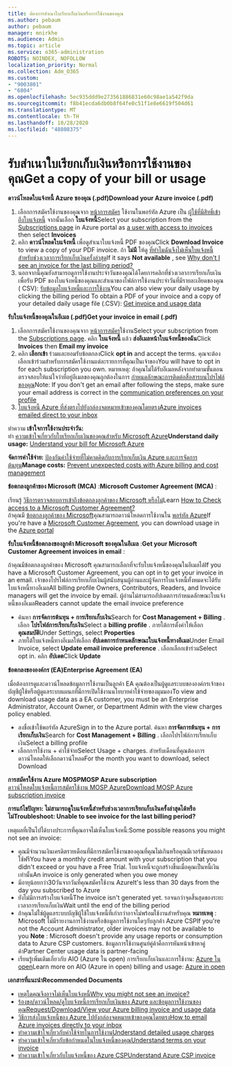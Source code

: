 ```yaml
---
title: ต้องการสำเนาใบเรียกเก็บเงินหรือการใช้งานของคุณ
ms.author: pebaum
author: pebaum
manager: mnirkhe
ms.audience: Admin
ms.topic: article
ms.service: o365-administration
ROBOTS: NOINDEX, NOFOLLOW
localization_priority: Normal
ms.collection: Adm_O365
ms.custom:
- "9003801"
- "6804"
ms.openlocfilehash: 5ec935ddd9e273561886831e60c98ae1a542f9da
ms.sourcegitcommit: f8b41ecda6db0b8f64fe0c51f1e8e6619f504d61
ms.translationtype: MT
ms.contentlocale: th-TH
ms.lasthandoff: 10/28/2020
ms.locfileid: "48808375"
---
```

# <a name="get-a-copy-of-your-bill-or-usage"></a><span data-ttu-id="f25f4-102">รับสำเนาใบเรียกเก็บเงินหรือการใช้งานของคุณ</span><span class="sxs-lookup"><span data-stu-id="f25f4-102">Get a copy of your bill or usage</span></span>

<span data-ttu-id="f25f4-103">**ดาวน์โหลดใบแจ้งหนี้ Azure ของคุณ (.pdf)**</span><span class="sxs-lookup"><span data-stu-id="f25f4-103">**Download your Azure invoice (.pdf)**</span></span>

1. <span data-ttu-id="f25f4-104">เลือกการสมัครใช้งานของคุณจาก [หน้าการสมัคร](https://portal.azure.com/#blade/Microsoft_Azure_Billing/SubscriptionsBlade) ใช้งานในพอร์ทัล Azure เป็น [ผู้ใช้ที่มีสิทธิ์เข้าถึงใบแจ้งหนี้](https://docs.microsoft.com/azure/cost-management-billing/manage/manage-billing-access?WT.mc_id=Portal-Microsoft_Azure_Support) จากนั้นเลือก **ใบแจ้งหนี้**</span><span class="sxs-lookup"><span data-stu-id="f25f4-104">Select your subscription from the [Subscriptions page](https://portal.azure.com/#blade/Microsoft_Azure_Billing/SubscriptionsBlade) in Azure portal as [a user with access to invoices](https://docs.microsoft.com/azure/cost-management-billing/manage/manage-billing-access?WT.mc_id=Portal-Microsoft_Azure_Support) then select **Invoices**</span></span>
2. <span data-ttu-id="f25f4-105">คลิก **ดาวน์โหลดใบแจ้งหนี้** เพื่อดูสำเนาใบแจ้งหนี้ PDF ของคุณ</span><span class="sxs-lookup"><span data-stu-id="f25f4-105">Click **Download Invoice** to view a copy of your PDF invoice.</span></span> <span data-ttu-id="f25f4-106">ถ้า **ไม่มี** ให้ดู [ที่ทำไมฉันจึงไม่เห็นใบแจ้งหนี้สำหรับช่วงเวลาการเรียกเก็บเงินครั้งล่าสุด](https://docs.microsoft.com/azure/cost-management-billing/manage/download-azure-invoice-daily-usage-date?WT.mc_id=Portal-Microsoft_Azure_Support#noinvoice)</span><span class="sxs-lookup"><span data-stu-id="f25f4-106">If it says **Not available** , see [Why don't I see an invoice for the last billing period?](https://docs.microsoft.com/azure/cost-management-billing/manage/download-azure-invoice-daily-usage-date?WT.mc_id=Portal-Microsoft_Azure_Support#noinvoice)</span></span>
3. <span data-ttu-id="f25f4-107">นอกจากนี้คุณยังสามารถดูการใช้งานประจำวันของคุณได้โดยการคลิกที่ช่วงเวลาการเรียกเก็บเงินเพื่อรับ PDF ของใบแจ้งหนี้ของคุณและสำเนาของไฟล์การใช้งานประจำวันที่มีรายละเอียดของคุณ ( CSV): [รับข้อมูลใบแจ้งหนี้และการใช้งาน](https://docs.microsoft.com/azure/cost-management-billing/manage/download-azure-invoice-daily-usage-date?WT.mc_id=Portal-Microsoft_Azure_Support)</span><span class="sxs-lookup"><span data-stu-id="f25f4-107">You can also view your daily usage by clicking the billing period To obtain a PDF of your invoice and a copy of your detailed daily usage file (.CSV): [Get invoice and usage data](https://docs.microsoft.com/azure/cost-management-billing/manage/download-azure-invoice-daily-usage-date?WT.mc_id=Portal-Microsoft_Azure_Support)</span></span>

<span data-ttu-id="f25f4-108">**รับใบแจ้งหนี้ของคุณในอีเมล (.pdf)**</span><span class="sxs-lookup"><span data-stu-id="f25f4-108">**Get your invoice in email (.pdf)**</span></span>

1. <span data-ttu-id="f25f4-109">เลือกการสมัครใช้งานของคุณจาก [หน้าการสมัคร](https://ms.portal.azure.com/#blade/Microsoft_Azure_Billing/SubscriptionsBlade)ใช้งาน</span><span class="sxs-lookup"><span data-stu-id="f25f4-109">Select your subscription from the [Subscriptions page](https://ms.portal.azure.com/#blade/Microsoft_Azure_Billing/SubscriptionsBlade).</span></span> <span data-ttu-id="f25f4-110">คลิก **ใบแจ้งหนี้** แล้ว **ส่งอีเมลหน้าใบแจ้งหนี้ของฉัน**</span><span class="sxs-lookup"><span data-stu-id="f25f4-110">Click **Invoices** then **Email my invoice**</span></span>
2. <span data-ttu-id="f25f4-111">คลิก **เลือกเข้า** ร่วมและยอมรับข้อตกลง</span><span class="sxs-lookup"><span data-stu-id="f25f4-111">Click **opt in** and accept the terms.</span></span> <span data-ttu-id="f25f4-112">คุณจะต้องเลือกเข้าร่วมสำหรับการสมัครใช้งานแต่ละรายการที่คุณเป็นเจ้าของ</span><span class="sxs-lookup"><span data-stu-id="f25f4-112">You will have to opt in for each subscription you own.</span></span> <span data-ttu-id="f25f4-113">หมายเหตุ: ถ้าคุณไม่ได้รับอีเมลหลังจากทำตามขั้นตอนตรวจสอบให้แน่ใจว่าที่อยู่อีเมลของคุณถูกต้องในการ [กำหนดลักษณะการติดต่อสื่อสารบนโปรไฟล์ของคุณ](https://account.windowsazure.com/profile)</span><span class="sxs-lookup"><span data-stu-id="f25f4-113">Note: If you don't get an email after following the steps, make sure your email address is correct in the [communication preferences on your profile](https://account.windowsazure.com/profile)</span></span>
3. [<span data-ttu-id="f25f4-114">ใบแจ้งหนี้ Azure ที่ส่งตรงไปยังกล่องจดหมายเข้าของคุณโดยตรง</span><span class="sxs-lookup"><span data-stu-id="f25f4-114">Azure invoices emailed direct to your inbox</span></span>](https://azure.microsoft.com/blog/azure-email-invoices/)

<span data-ttu-id="f25f4-115">ทำความ **เข้าใจการใช้งานประจำวัน:**  
 ทำ [ความเข้าใจเกี่ยวกับใบเรียกเก็บเงินของคุณสำหรับ Microsoft Azure](https://docs.microsoft.com/azure/cost-management-billing/understand/review-individual-bill?WT.mc_id=Portal-Microsoft_Azure_Support)</span><span class="sxs-lookup"><span data-stu-id="f25f4-115">**Understand daily usage:** 
[Understand your bill for Microsoft Azure](https://docs.microsoft.com/azure/cost-management-billing/understand/review-individual-bill?WT.mc_id=Portal-Microsoft_Azure_Support)</span></span>  

<span data-ttu-id="f25f4-116">**จัดการค่าใช้จ่าย:** [ป้องกันค่าใช้จ่ายที่ไม่คาดคิดกับการเรียกเก็บเงิน Azure และการจัดการต้นทุน](https://docs.microsoft.com/azure/cost-management-billing/manage/getting-started?WT.mc_id=Portal-Microsoft_Azure_Support)</span><span class="sxs-lookup"><span data-stu-id="f25f4-116">**Manage costs:** [Prevent unexpected costs with Azure billing and cost management](https://docs.microsoft.com/azure/cost-management-billing/manage/getting-started?WT.mc_id=Portal-Microsoft_Azure_Support)</span></span>  

<span data-ttu-id="f25f4-117">**ข้อตกลงลูกค้าของ Microsoft (MCA)** :</span><span class="sxs-lookup"><span data-stu-id="f25f4-117">**Microsoft Customer Agreement (MCA)** :</span></span>

<span data-ttu-id="f25f4-118">เรียนรู้  [วิธีการตรวจสอบการเข้าถึงข้อตกลงลูกค้าของ Microsoft หรือไม่](https://docs.microsoft.com/azure/cost-management-billing/manage/download-azure-invoice-daily-usage-date?WT.mc_id=Portal-Microsoft_Azure_Support#check-access-to-a-microsoft-customer-agreement)</span><span class="sxs-lookup"><span data-stu-id="f25f4-118">Learn  [How to Check access to a Microsoft Customer Agreement?](https://docs.microsoft.com/azure/cost-management-billing/manage/download-azure-invoice-daily-usage-date?WT.mc_id=Portal-Microsoft_Azure_Support#check-access-to-a-microsoft-customer-agreement)</span></span>  
<span data-ttu-id="f25f4-119">ถ้าคุณมี [ข้อตกลงลูกค้าของ Microsoft](https://docs.microsoft.com/azure/cost-management-billing/manage/download-azure-invoice-daily-usage-date?WT.mc_id=Portal-Microsoft_Azure_Support#check-access-to-a-microsoft-customer-agreement)คุณสามารถดาวน์โหลดการใช้งานใน [พอร์ทัล Azure](https://portal.azure.com/)</span><span class="sxs-lookup"><span data-stu-id="f25f4-119">If you're have a [Microsoft Customer Agreement](https://docs.microsoft.com/azure/cost-management-billing/manage/download-azure-invoice-daily-usage-date?WT.mc_id=Portal-Microsoft_Azure_Support#check-access-to-a-microsoft-customer-agreement), you can download usage in the [Azure portal](https://portal.azure.com/)</span></span>

<span data-ttu-id="f25f4-120">**รับใบแจ้งหนี้ข้อตกลงของลูกค้า Microsoft ของคุณในอีเมล** :</span><span class="sxs-lookup"><span data-stu-id="f25f4-120">**Get your Microsoft Customer Agreement invoices in email** :</span></span>

<span data-ttu-id="f25f4-121">ถ้าคุณมีข้อตกลงลูกค้าของ Microsoft คุณสามารถเลือกที่จะรับใบแจ้งหนี้ของคุณในอีเมลได้</span><span class="sxs-lookup"><span data-stu-id="f25f4-121">If you have a Microsoft Customer Agreement, you can opt in to get your invoice in an email.</span></span> <span data-ttu-id="f25f4-122">เจ้าของโปรไฟล์การเรียกเก็บเงินผู้สนับสนุนผู้อ่านและผู้จัดการใบแจ้งหนี้ทั้งหมดจะได้รับใบแจ้งหนี้ทางอีเมล</span><span class="sxs-lookup"><span data-stu-id="f25f4-122">All billing profile Owners, Contributors, Readers, and Invoice managers will get the invoice by email.</span></span> <span data-ttu-id="f25f4-123">ผู้อ่านไม่สามารถอัปเดตการกำหนดลักษณะใบแจ้งหนี้ของอีเมล</span><span class="sxs-lookup"><span data-stu-id="f25f4-123">Readers cannot update the email invoice preference</span></span>

- <span data-ttu-id="f25f4-124">ค้นหา **การจัดการต้นทุน + การเรียกเก็บเงิน**</span><span class="sxs-lookup"><span data-stu-id="f25f4-124">Search for **Cost Management + Billing** .</span></span> <span data-ttu-id="f25f4-125">เลือก **โปรไฟล์การเรียกเก็บเงิน**</span><span class="sxs-lookup"><span data-stu-id="f25f4-125">Select a **billing profile** .</span></span> <span data-ttu-id="f25f4-126">ภายใต้การตั้งค่าให้เลือก **คุณสมบัติ**</span><span class="sxs-lookup"><span data-stu-id="f25f4-126">Under Settings, select **Properties**</span></span>
- <span data-ttu-id="f25f4-127">ภายใต้ใบแจ้งหนี้ทางอีเมลให้เลือก **อัปเดตการกำหนดลักษณะใบแจ้งหนี้ทางอีเมล**</span><span class="sxs-lookup"><span data-stu-id="f25f4-127">Under Email Invoice, select **Update email invoice preference** .</span></span> <span data-ttu-id="f25f4-128">เลือกเลือกเข้าร่วม</span><span class="sxs-lookup"><span data-stu-id="f25f4-128">Select opt in.</span></span> <span data-ttu-id="f25f4-129">คลิก **อัปเดต**</span><span class="sxs-lookup"><span data-stu-id="f25f4-129">Click **Update**</span></span>

<span data-ttu-id="f25f4-130">**ข้อตกลงขององค์กร (EA)**</span><span class="sxs-lookup"><span data-stu-id="f25f4-130">**Enterprise Agreement (EA)**</span></span>

<span data-ttu-id="f25f4-131">เมื่อต้องการดูและดาวน์โหลดข้อมูลการใช้งานเป็นลูกค้า EA คุณต้องเป็นผู้ดูแลระบบขององค์กรเจ้าของบัญชีผู้ใช้หรือผู้ดูแลระบบแผนกที่มีการเปิดใช้งานนโยบายค่าใช้จ่ายของมุมมอง</span><span class="sxs-lookup"><span data-stu-id="f25f4-131">To view and download usage data as a EA customer, you must be an Enterprise Administrator, Account Owner, or Department Admin with the view charges policy enabled.</span></span>

- <span data-ttu-id="f25f4-132">ลงชื่อเข้าใช้พอร์ทัล Azure</span><span class="sxs-lookup"><span data-stu-id="f25f4-132">Sign in to the Azure portal.</span></span> <span data-ttu-id="f25f4-133">ค้นหา **การจัดการต้นทุน + การเรียกเก็บเงิน**</span><span class="sxs-lookup"><span data-stu-id="f25f4-133">Search for **Cost Management + Billing** .</span></span> <span data-ttu-id="f25f4-134">เลือกโปรไฟล์การเรียกเก็บเงิน</span><span class="sxs-lookup"><span data-stu-id="f25f4-134">Select a billing profile</span></span>
- <span data-ttu-id="f25f4-135">เลือกการใช้งาน + ค่าใช้จ่าย</span><span class="sxs-lookup"><span data-stu-id="f25f4-135">Select Usage + charges.</span></span> <span data-ttu-id="f25f4-136">สำหรับเดือนที่คุณต้องการดาวน์โหลดให้เลือกดาวน์โหลด</span><span class="sxs-lookup"><span data-stu-id="f25f4-136">For the month you want to download, select Download</span></span>

<span data-ttu-id="f25f4-137">**การสมัครใช้งาน Azure MOSP**</span><span class="sxs-lookup"><span data-stu-id="f25f4-137">**MOSP Azure subscription**</span></span>  
[<span data-ttu-id="f25f4-138">ดาวน์โหลดใบแจ้งหนี้การสมัครใช้งาน MOSP Azure</span><span class="sxs-lookup"><span data-stu-id="f25f4-138">Download MOSP Azure subscription invoice</span></span>](https://docs.microsoft.com/azure/cost-management-billing/understand/download-azure-invoice?WT.mc_id=Portal-Microsoft_Azure_Support#download-your-mosp-azure-subscription-invoice)

<span data-ttu-id="f25f4-139">**การแก้ไขปัญหา: ไม่สามารถดูใบแจ้งหนี้สำหรับช่วงเวลาการเรียกเก็บเงินครั้งล่าสุดได้หรือไม่**</span><span class="sxs-lookup"><span data-stu-id="f25f4-139">**Troubleshoot: Unable to see invoice for the last billing period?**</span></span>

<span data-ttu-id="f25f4-140">เหตุผลที่เป็นไปได้บางประการที่คุณอาจไม่เห็นใบแจ้งหนี้:</span><span class="sxs-lookup"><span data-stu-id="f25f4-140">Some possible reasons you might not see an invoice:</span></span>

- <span data-ttu-id="f25f4-141">คุณมีจำนวนเงินเครดิตรายเดือนที่มีการสมัครใช้งานของคุณที่คุณไม่เกินหรือคุณมีเวอร์ชันทดลองใช้ฟรี</span><span class="sxs-lookup"><span data-stu-id="f25f4-141">You have a monthly credit amount with your subscription that you didn't exceed or you have a Free Trial.</span></span> <span data-ttu-id="f25f4-142">ใบแจ้งหนี้จะถูกสร้างขึ้นเมื่อคุณเป็นหนี้เงินเท่านั้น</span><span class="sxs-lookup"><span data-stu-id="f25f4-142">An invoice is only generated when you owe money</span></span>
- <span data-ttu-id="f25f4-143">มีอายุน้อยกว่า30วันจากวันที่คุณสมัครใช้งาน Azure</span><span class="sxs-lookup"><span data-stu-id="f25f4-143">It's less than 30 days from the day you subscribed to Azure</span></span>
- <span data-ttu-id="f25f4-144">ยังไม่มีการสร้างใบแจ้งหนี้</span><span class="sxs-lookup"><span data-stu-id="f25f4-144">The invoice isn't generated yet.</span></span> <span data-ttu-id="f25f4-145">รอจนกว่าจุดสิ้นสุดของระยะเวลาการเรียกเก็บเงิน</span><span class="sxs-lookup"><span data-stu-id="f25f4-145">Wait until the end of the billing period</span></span>
- <span data-ttu-id="f25f4-146">ถ้าคุณไม่ใช่ผู้ดูแลระบบบัญชีผู้ใช้ใบแจ้งหนี้ที่เก่ากว่าอาจไม่พร้อมใช้งานสำหรับคุณ **หมายเหตุ** : Microsoft ไม่มีรายงานการใช้งานหรือข้อมูลการใช้งานใดๆกับลูกค้า Azure CSP</span><span class="sxs-lookup"><span data-stu-id="f25f4-146">If you're not the Account Administrator, older invoices may not be available to you **Note** : Microsoft doesn't provide any usage reports or consumption data to Azure CSP customers.</span></span> <span data-ttu-id="f25f4-147">ข้อมูลการใช้งานศูนย์คู่ค้าคือการหันหน้าเข้าหาคู่ค้า</span><span class="sxs-lookup"><span data-stu-id="f25f4-147">Partner Center usage data is partner-facing</span></span>
- <span data-ttu-id="f25f4-148">เรียนรู้เพิ่มเติมเกี่ยวกับ AIO (Azure ใน open) การเรียกเก็บเงินและการใช้งาน: [Azure ใน open](https://azure.microsoft.com/offers/ms-azr-0111p/)</span><span class="sxs-lookup"><span data-stu-id="f25f4-148">Learn more on AIO (Azure in open) billing and usage: [Azure in open](https://azure.microsoft.com/offers/ms-azr-0111p/)</span></span>

<span data-ttu-id="f25f4-149">**เอกสารที่แนะนำ**</span><span class="sxs-lookup"><span data-stu-id="f25f4-149">**Recommended Documents**</span></span>

- [<span data-ttu-id="f25f4-150">เหตุใดคุณจึงอาจไม่เห็นใบแจ้งหนี้</span><span class="sxs-lookup"><span data-stu-id="f25f4-150">Why you might not see an invoice?</span></span>](https://docs.microsoft.com/azure/cost-management-billing/understand/download-azure-invoice?WT.mc_id=Portal-Microsoft_Azure_Support#noinvoice)
- [<span data-ttu-id="f25f4-151">ร้องขอ/ดาวน์โหลด/ดูใบแจ้งหนี้การเรียกเก็บเงินของ Azure และข้อมูลการใช้งานของคุณ</span><span class="sxs-lookup"><span data-stu-id="f25f4-151">Request/Download/View your Azure billing invoice and usage data</span></span>](https://docs.microsoft.com/azure/cost-management-billing/manage/download-azure-invoice-daily-usage-date?WT.mc_id=Portal-Microsoft_Azure_Support)
- [<span data-ttu-id="f25f4-152">วิธีการส่งใบแจ้งหนี้ของ Azure ไปยังกล่องจดหมายเข้าของคุณโดยตรง</span><span class="sxs-lookup"><span data-stu-id="f25f4-152">How to email Azure invoices directly to your inbox</span></span>](https://docs.microsoft.com/azure/cost-management-billing/manage/download-azure-invoice-daily-usage-date?WT.mc_id=Portal-Microsoft_Azure_Support)
- [<span data-ttu-id="f25f4-153">ทำความเข้าใจเกี่ยวกับค่าใช้จ่ายในการใช้งาน</span><span class="sxs-lookup"><span data-stu-id="f25f4-153">Understand detailed usage charges</span></span>](https://docs.microsoft.com/azure/cost-management-billing/understand/review-individual-bill?WT.mc_id=Portal-Microsoft_Azure_Support#csv)
- [<span data-ttu-id="f25f4-154">ทำความเข้าใจเกี่ยวกับข้อกำหนดในใบแจ้งหนี้ของคุณ</span><span class="sxs-lookup"><span data-stu-id="f25f4-154">Understand terms on your invoice</span></span>](https://docs.microsoft.com/azure/cost-management-billing/understand/understand-invoice?WT.mc_id=Portal-Microsoft_Azure_Support)
- [<span data-ttu-id="f25f4-155">ทำความเข้าใจเกี่ยวกับใบแจ้งหนี้ของ Azure CSP</span><span class="sxs-lookup"><span data-stu-id="f25f4-155">Understand Azure CSP invoice</span></span>](https://docs.microsoft.com/partner-center/azure-plan-lp?WT.mc_id=Portal-Microsoft_Azure_Support)
